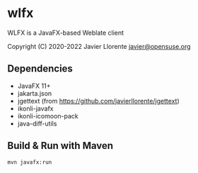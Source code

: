 # wlfx
WLFX is a JavaFX-based Weblate client

Copyright (C) 2020-2022 Javier Llorente <javier@opensuse.org>


Dependencies
------------
* JavaFX 11+
* jakarta.json
* jgettext (from https://github.com/javierllorente/jgettext)
* ikonli-javafx
* ikonli-icomoon-pack
* java-diff-utils

Build & Run with Maven
------------
`mvn javafx:run`
